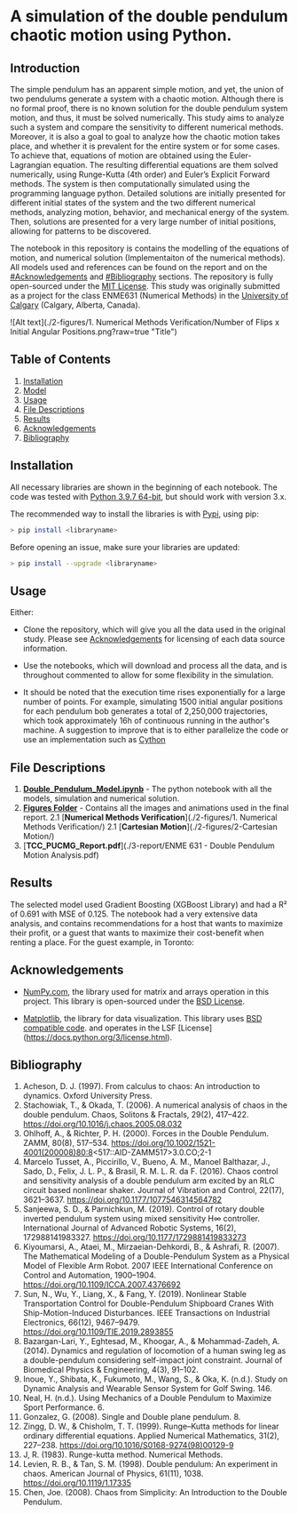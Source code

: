 # A simulation of the double pendulum chaotic motion using Python.

## Introduction
The simple pendulum has an apparent simple motion, and yet, the union of two pendulums generate a system with a chaotic motion. Although there is no formal proof, there is no known solution for the double pendulum system motion, and thus, it must be solved numerically. This study aims to analyze such a system and compare the sensitivity to different numerical methods. Moreover, it is also a goal to goal to analyze how the chaotic motion takes place, and whether it is prevalent for the entire system or for some cases.
To achieve that, equations of motion are obtained using the Euler-Lagrangian equation. The resulting differential equations are them solved numerically, using Runge-Kutta (4th order) and Euler’s Explicit Forward methods. The system is then computationally simulated using the programming language python. Detailed solutions are initially presented for different initial states of the system and the two different numerical methods, analyzing motion, behavior, and mechanical energy of the system. Then, solutions are presented for a very large number of initial positions, allowing for patterns to be discovered.

The notebook in this repository is contains the modelling of the equations of motion, and numerical solution (Implementaiton of the numerical methods). All models used and references can be found on the report and on the [#Acknowledgements](#Acknowledgements) and [#Bibliography](#Bibliography) sections. The repository is fully open-sourced under the [MIT License](https://choosealicense.com/licenses/mit/). This study was originally submitted as a project for the class ENME631 (Numerical Methods) in the [University of Calgary](https://www.ucalgary.ca/) (Calgary, Alberta, Canada).

![Alt text](./2-figures/1. Numerical Methods Verification/Number of Flips x Initial Angular Positions.png?raw=true "Title")


## Table of Contents
1. [Installation](#Installation)
2. [Model](#Model)
3. [Usage](#Usage)
4. [File Descriptions](#File-Descriptions)
5. [Results](#Results)
6. [Acknowledgements](#Acknowledgements)
7. [Bibliography](#Bibliography)


## Installation
All necessary libraries are shown in the beginning of each notebook. The code was tested with [Python 3.9.7 64-bit](https://www.python.org/downloads/release/python-397/), but should work with version 3.x. 

The recommended way to install the libraries is with [Pypi](https://pypi.org), using pip:
```bash
> pip install <libraryname>
```
Before opening an issue, make sure your libraries are updated:
```bash
> pip install --upgrade <libraryname>
```

## Usage
Either: 

* Clone the repository, which will give you all the data used in the original study. Please see [Acknowledgements](#Acknowledgements) for licensing of each data source information.

* Use the notebooks, which will download and process all the data, and is throughout commented to allow for some flexibility in the simulation.

* It should be noted that the execution time rises exponentially for a large number of points. For example, simulating 1500 initial angular positions for each pendulum bob generates a total of 2,250,000 trajectories, which took approximately 16h of continuous running in the author's machine. A suggestion to improve that is to either parallelize the code or use an implementation such as [Cython](https://cython.org/)

## File Descriptions

1.  [**Double_Pendulum_Model.ipynb**](./1-source/Double_Pendulum_Model.ipynb) - The python notebook with all the models, simulation and numerical solution.
2.  [**Figures Folder**](./2-figures/) - Contains all the images and animations used in the final report. 
2.1 [**Numerical Methods Verification**](./2-figures/1. Numerical Methods Verification/)
2.1 [**Cartesian Motion**](./2-figures/2-Cartesian Motion/)
3.  [**TCC_PUCMG_Report.pdf**](./3-report/ENME 631 - Double Pendulum Motion Analysis.pdf)

## Results
The selected model used Gradient Boosting (XGBoost Library) and had a R² of 0.691 with MSE of 0.125. The notebook had a very extensive data analysis, and contains recommendations for a host that wants to maximize their profit, or a guest that wants to maximize their cost-benefit when renting a place. For the guest example, in Toronto:

## Acknowledgements

* [NumPy.com](https://numpy.org/), the library used for matrix and arrays operation in this project. This library is open-sourced under the [BSD License](https://choosealicense.com/licenses/0bsd/).

* [Matplotlib](https://matplotlib.org/), the library for data visualization. This library uses [BSD compatible code](https://choosealicense.com/licenses/0bsd/).
 and operates in the LSF [License] (https://docs.python.org/3/license.html).

## Bibliography

1. Acheson, D. J. (1997). From calculus to chaos: An introduction to dynamics. Oxford University Press.
2. Stachowiak, T., & Okada, T. (2006). A numerical analysis of chaos in the double pendulum. Chaos, Solitons & Fractals, 29(2), 417–422. https://doi.org/10.1016/j.chaos.2005.08.032
3. Ohlhoff, A., & Richter, P. H. (2000). Forces in the Double Pendulum. ZAMM, 80(8), 517–534. https://doi.org/10.1002/1521-4001(200008)80:8<517::AID-ZAMM517>3.0.CO;2-1
4. Marcelo Tusset, A., Piccirillo, V., Bueno, A. M., Manoel Balthazar, J., Sado, D., Felix, J. L. P., & Brasil, R. M. L. R. da F. (2016). Chaos control and sensitivity analysis of a double pendulum arm excited by an RLC circuit based nonlinear shaker. Journal of Vibration and Control, 22(17), 3621–3637. https://doi.org/10.1177/1077546314564782
5. Sanjeewa, S. D., & Parnichkun, M. (2019). Control of rotary double inverted pendulum system using mixed sensitivity H∞ controller. International Journal of Advanced Robotic Systems, 16(2), 172988141983327. https://doi.org/10.1177/1729881419833273
6. Kiyoumarsi, A., Ataei, M., Mirzaeian-Dehkordi, B., & Ashrafi, R. (2007). The Mathematical Modeling of a Double-Pendulum System as a Physical Model of Flexible Arm Robot. 2007 IEEE International Conference on Control and Automation, 1900–1904. https://doi.org/10.1109/ICCA.2007.4376692
7. Sun, N., Wu, Y., Liang, X., & Fang, Y. (2019). Nonlinear Stable Transportation Control for Double-Pendulum Shipboard Cranes With Ship-Motion-Induced Disturbances. IEEE Transactions on Industrial Electronics, 66(12), 9467–9479. https://doi.org/10.1109/TIE.2019.2893855
8. Bazargan-Lari, Y., Eghtesad, M., Khoogar, A., & Mohammad-Zadeh, A. (2014). Dynamics and regulation of locomotion of a human swing leg as a double-pendulum considering self-impact joint constraint. Journal of Biomedical Physics & Engineering, 4(3), 91–102.
9. Inoue, Y., Shibata, K., Fukumoto, M., Wang, S., & Oka, K. (n.d.). Study on Dynamic Analysis and Wearable Sensor System for Golf Swing. 146.
10. Neal, H. (n.d.). Using Mechanics of a Double Pendulum to Maximize Sport Performance. 6.
11. Gonzalez, G. (2008). Single and Double plane pendulum. 8.
12. Zingg, D. W., & Chisholm, T. T. (1999). Runge–Kutta methods for linear ordinary differential equations. Applied Numerical Mathematics, 31(2), 227–238. https://doi.org/10.1016/S0168-9274(98)00129-9
13. J, R. (1983). Runge-kutta method. Numerical Methods.
14. Levien, R. B., & Tan, S. M. (1998). Double pendulum: An experiment in chaos. American Journal of Physics, 61(11), 1038. https://doi.org/10.1119/1.17335
15. Chen, Joe. (2008). Chaos from Simplicity: An Introduction to the Double Pendulum.

 

